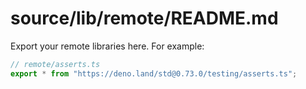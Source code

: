 # source/lib/remote/README.md

Export your remote libraries here. For example:

```js
// remote/asserts.ts
export * from "https://deno.land/std@0.73.0/testing/asserts.ts";
```

